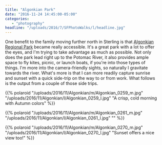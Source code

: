 ```yaml
---
title: "Algonkian Park"
date: "2016-11-24 14:45:00-05:00"
categories:
   - "photography"
headline: "/uploads/2016/7/SFPhotoWalks/l/headline.jpg"
---
```

One benefit to the family moving further north in Sterling is that [Algonkian Regional Park][1] became really accessible. It's a great park with a lot to offer the eyes, and I'm trying to take advantage as much as possible. Not only does the park lead right up to the Potomac River, it also provides ample space to fly kites, picnic, or launch boats, if you're into those types of things. I'm more into the camera-friendly sights, so naturally I gravitate towards the river. What's more is that I can more readily capture sunrise and sunset with a quick side-trip on the way to or from work. What follows is the output from a couple of those side trips.   

{{% polaroid
   "/uploads/2016/11/Algonkian/m/Algonkian_0259_m.jpg"
   "/uploads/2016/11/Algonkian/l/Algonkian_0259_l.jpg"
   "A crisp, cold morning with Autumn colors"
%}}

{{% polaroid
   "/uploads/2016/11/Algonkian/m/Algonkian_0261_m.jpg"
   "/uploads/2016/11/Algonkian/l/Algonkian_0261_l.jpg"
   ""
%}}

{{% polaroid
   "/uploads/2016/11/Algonkian/m/Algonkian_0270_m.jpg"
   "/uploads/2016/11/Algonkian/l/Algonkian_0270_l.jpg"
   "Sunset offers a nice view too!"
%}}

[1]: https://www.novaparks.com/parks/algonkian-regional-park "Algonkian Regional Park"
